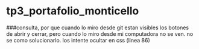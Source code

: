 # tp3_portafolio_monticello
###consulta, por que cuando lo miro desde git estan visibles los botones de abrir y cerrar, pero cuando lo miro desde mi computadora no se ven. no se como solucionarlo. los intente ocultar en css (linea 86)
